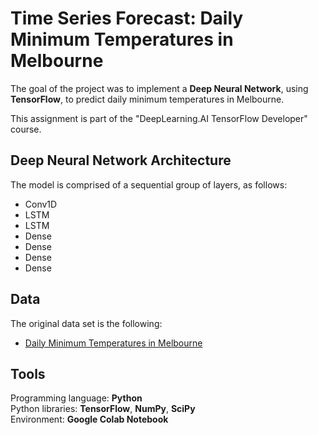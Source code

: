 # Time Series Forecast: Daily Minimum Temperatures in Melbourne
The goal of the project was to implement a **Deep Neural Network**, using **TensorFlow**, to predict daily minimum temperatures in Melbourne.

This assignment is part of the "DeepLearning.AI TensorFlow Developer" course.

## Deep Neural Network Architecture
The model is comprised of a sequential group of layers, as follows:
- Conv1D
- LSTM
- LSTM
- Dense
- Dense
- Dense
- Dense

## Data
The original data set is the following:  
-	[Daily Minimum Temperatures in Melbourne](https://github.com/jbrownlee/Datasets/blob/master/daily-min-temperatures.csv)

## Tools
Programming language: **Python**  
Python libraries: **TensorFlow**, **NumPy**, **SciPy**  
Environment: **Google Colab Notebook**  
